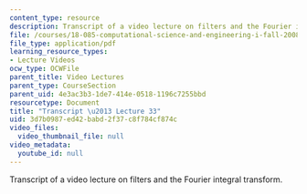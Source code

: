 ```yaml
---
content_type: resource
description: Transcript of a video lecture on filters and the Fourier integral transform.
file: /courses/18-085-computational-science-and-engineering-i-fall-2008/3d7b0987ed42babd2f37c8f784cf874c_18-085F08-L33.pdf
file_type: application/pdf
learning_resource_types:
- Lecture Videos
ocw_type: OCWFile
parent_title: Video Lectures
parent_type: CourseSection
parent_uid: 4e3ac3b3-1de7-414e-0518-1196c7255bbd
resourcetype: Document
title: "Transcript \u2013 Lecture 33"
uid: 3d7b0987-ed42-babd-2f37-c8f784cf874c
video_files:
  video_thumbnail_file: null
video_metadata:
  youtube_id: null
---
```

Transcript of a video lecture on filters and the Fourier integral transform.

